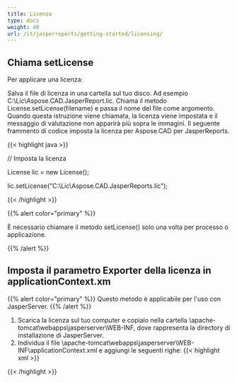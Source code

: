 ```yaml
---
title: Licenza
type: docs
weight: 40
url: /it/jasperreports/getting-started/licensing/
---
```

## **Chiama setLicense**
Per applicare una licenza:

Salva il file di licenza in una cartella sul tuo disco. Ad esempio C:\Lic\Aspose.CAD.JasperReport.lic.
Chiama il metodo License.setLicense(filename) e passa il nome del file come argomento. Quando questa istruzione viene chiamata, la licenza viene impostata e il messaggio di valutazione non apparirà più sopra le immagini.
Il seguente frammento di codice imposta la licenza per Aspose.CAD per JasperReports.

{{< highlight java >}}

// Imposta la licenza

License lic = new License();

lic.setLicense("C:\Lic\Aspose.CAD.JasperReports.lic");

{{< /highlight >}}

{{% alert color="primary" %}}

È necessario chiamare il metodo setLicense() solo una volta per processo o applicazione.

{{% /alert %}}

## **Imposta il parametro Exporter della licenza in applicationContext.xm**
{{% alert color="primary" %}}
Questo metodo è applicabile per l'uso con JasperServer.
{{% /alert %}}
1. Scarica la licenza sul tuo computer e copialo nella cartella \apache-tomcat\webapps\jasperserver\WEB-INF, dove rappresenta la directory di installazione di JasperServer.
2. Individua il file \apache-tomcat\webapps\jasperserver\WEB-INF\applicationContext.xml e aggiungi le seguenti righe:
{{< highlight xml >}}
<bean id="jpgExportParameters" class="com.aspose.cad.jasperreports.jpg.ASJpegExportParametersBean">
    <property name="license" value="C:\jasperserver-7.6\apache-tomcat\webapps\jasperserver\WEB-INFAspose.CAD.JasperReports.lic"/>
</bean>
{{< /highlight >}}
